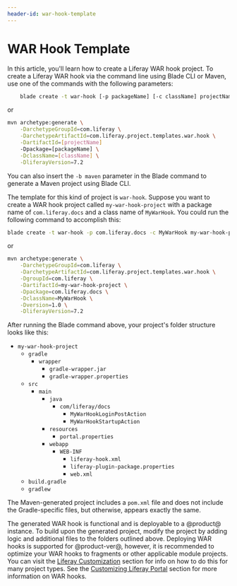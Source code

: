 ```yaml
---
header-id: war-hook-template
---
```


# WAR Hook Template

In this article, you'll learn how to create a Liferay WAR hook project. To
create a Liferay WAR hook via the command line using Blade CLI or Maven, use one
of the commands with the following parameters:

```bash
    blade create -t war-hook [-p packageName] [-c className] projectName
```

or

```bash
mvn archetype:generate \
    -DarchetypeGroupId=com.liferay \
    -DarchetypeArtifactId=com.liferay.project.templates.war.hook \
    -DartifactId=[projectName]
    -Dpackage=[packageName] \
    -DclassName=[className] \
    -DliferayVersion=7.2
```

You can also insert the `-b maven` parameter in the Blade command to generate a
Maven project using Blade CLI.

The template for this kind of project is `war-hook`. Suppose you want to create
a WAR hook project called `my-war-hook-project` with a package name of
`com.liferay.docs` and a class name of `MyWarHook`. You could run the following
command to accomplish this:

```bash
blade create -t war-hook -p com.liferay.docs -c MyWarHook my-war-hook-project
```

or

```bash
mvn archetype:generate \
    -DarchetypeGroupId=com.liferay \
    -DarchetypeArtifactId=com.liferay.project.templates.war.hook \
    -DgroupId=com.liferay \
    -DartifactId=my-war-hook-project \
    -Dpackage=com.liferay.docs \
    -DclassName=MyWarHook \
    -Dversion=1.0 \
    -DliferayVersion=7.2
```

After running the Blade command above, your project's folder structure looks
like this: 

- `my-war-hook-project`
    - `gradle`
        - `wrapper`
            - `gradle-wrapper.jar`
            - `gradle-wrapper.properties`
    - `src`
        - `main`
            - `java`
                - `com/liferay/docs`
                    - `MyWarHookLoginPostAction`
                    - `MyWarHookStartupAction`
            - `resources`
                - `portal.properties`
            - `webapp`
                - `WEB-INF`
                    - `liferay-hook.xml`
                    - `liferay-plugin-package.properties`
                    - `web.xml`
    - `build.gradle`
    - `gradlew`

The Maven-generated project includes a `pom.xml` file and does not include the
Gradle-specific files, but otherwise, appears exactly the same.

The generated WAR hook is functional and is deployable to a @product@ instance.
To build upon the generated project, modify the project by adding logic and
additional files to the folders outlined above. Deploying WAR hooks is
supported for @product-ver@, however, it is recommended to optimize your WAR
hooks to fragments or other applicable module projects. You can visit the
[Liferay Customization](/docs/7-2/customization/-/knowledge_base/c/liferay-customization) section for
info on how to do this for many project types. See the
[Customizing Liferay Portal](/docs/6-2/tutorials/-/knowledge_base/t/customizing-liferay-portal)
section for more information on WAR hooks.
